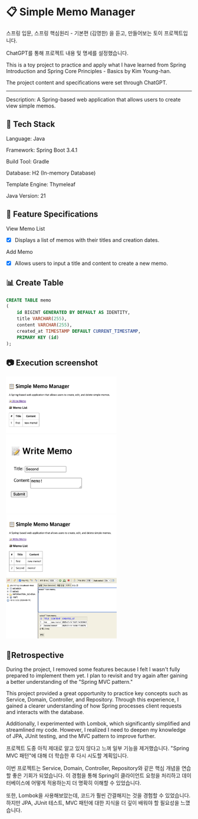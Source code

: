 # 📋 Simple Memo Manager

스프링 입문, 스프링 핵심원리 - 기본편 (김영한) 을 듣고,
만들어보는 토이 프로젝트입니다. 

ChatGPT를 통해 프로젝트 내용 및 명세를 설정했습니다.


This is a toy project to practice and apply what I have learned from Spring Introduction and Spring Core Principles - Basics by Kim Young-han.

The project content and specifications were set through ChatGPT.

---

Description: A Spring-based web application that allows users to create view simple memos.

## 🔌 Tech Stack

Language: Java

Framework: Spring Boot 3.4.1

Build Tool: Gradle

Database: H2 (In-memory Database)

Template Engine: Thymeleaf

Java Version: 21

## 👾 Feature Specifications

View Memo List
- [x] Displays a list of memos with their titles and creation dates.

Add Memo
- [x] Allows users to input a title and content to create a new memo.


## 📊 Create Table
```sql
CREATE TABLE memo
(
    id BIGINT GENERATED BY DEFAULT AS IDENTITY,
    title VARCHAR(255),
    content VARCHAR(255),
    created_at TIMESTAMP DEFAULT CURRENT_TIMESTAMP,
    PRIMARY KEY (id)
);
```
## 📷 Execution screenshot
<img alt="Home Before.png" src="Img/Home%20Before.png" width="300"/>
<img alt="writeMemo.png" src="Img/writeMemo.png" width="300"/>
<img alt="Home After.png" src="Img/Home%20After.png" width="300"/>
<img alt="DB.png" src="Img/DB.png" width="300"/>

## 🤔Retrospective

During the project, I removed some features because I felt I wasn't fully prepared to implement them yet. I plan to revisit and 
try again after gaining a better understanding of the "Spring MVC pattern."

This project provided a great opportunity to practice key concepts such as Service, Domain, Controller, and Repository. 
Through this experience, I gained a clearer understanding of how Spring processes client requests and interacts with the database.

Additionally, I experimented with Lombok, which significantly simplified and streamlined my code. 
However, I realized I need to deepen my knowledge of JPA, JUnit testing, and the MVC pattern to improve further.


프로젝트 도중 아직 제대로 알고 있지 않다고 느껴 일부 기능을 제거했습니다. "Spring MVC 패턴"에 대해 더 학습한 후 다시 시도할 계획입니다.

이번 프로젝트는 Service, Domain, Controller, Repository와 같은 핵심 개념을 연습할 좋은 기회가 되었습니다. 
이 경험을 통해 Spring이 클라이언트 요청을 처리하고 데이터베이스에 어떻게 적용하는지 더 명확히 이해할 수 있었습니다.

또한, Lombok을 사용해보았는데, 코드가 훨씬 간결해지는 것을 경험할 수 있었습니다. 하지만 JPA, JUnit 테스트, MVC 패턴에 대한 지식을 더 깊이 배워야 
할 필요성을 느꼈습니다.
